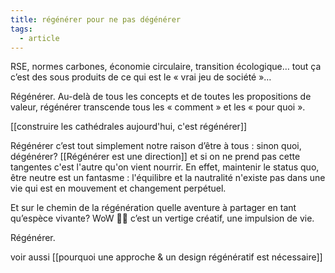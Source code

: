 ```yaml
---
title: régénérer pour ne pas dégénérer
tags:
  - article
---
```

RSE, normes carbones, économie circulaire, transition écologique… tout ça c’est des sous produits de ce qui est le « vrai jeu de société »…  
  
Régénérer. Au-delà de tous les concepts et de toutes les propositions de valeur, régénérer transcende tous les « comment » et les « pour quoi ».

[[construire les cathédrales aujourd'hui, c'est régénérer]]
  
Régénérer c’est tout simplement notre raison d’être à tous : sinon quoi, dégénérer? [[Régénérer est une direction]] et si on ne prend pas cette tangentes c'est l'autre qu'on vient nourrir. En effet, maintenir le status quo, être neutre est un fantasme : l'équilibre et la nautralité n'existe pas dans une vie qui est en mouvement et changement perpétuel.   
  
Et sur le chemin de la régénération quelle aventure à partager en tant qu’espèce vivante? WoW 😵‍💫 c’est un vertige créatif, une impulsion de vie.  
  
Régénérer.

voir aussi [[pourquoi une approche & un design régénératif est nécessaire]]